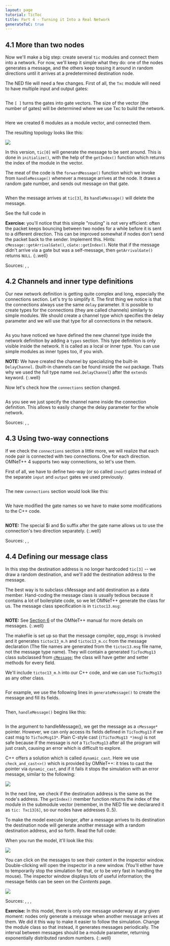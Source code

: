 ```yaml
---
layout: page
tutorial: TicToc
title: Part 4 - Turning it Into a Real Network
generateToC: true
---
```


## 4.1 More than two nodes

Now we'll make a big step: create several `tic` modules and connect
them into a network. For now, we'll keep it simple what they do:
one of the nodes generates a message, and the others keep tossing
it around in random directions until it arrives at
a predetermined destination node.

The NED file will need a few changes. First of all, the `Txc` module will
need to have multiple input and output gates:

<pre class="snippet" src="code/tictoc10.ned" from="simple Txc10" upto="output out\[\];\n}"></pre>

The `[ ]` turns the gates into gate vectors. The size of the vector
(the number of gates) will be determined where we use Txc to build
the network.

<pre class="snippet" src="code/tictoc10.ned" from="network Tictoc10" upto="tic\[5\].out\+\+;\n}"></pre>

Here we created 6 modules as a module vector, and connected them.

The resulting topology looks like this:

<img src="images/step10.png">

In this version, `tic[0]` will generate the message to be sent around.
This is done in `initialize()`, with the help of the `getIndex()` function which
returns the index of the module in the vector.

The meat of the code is the `forwardMessage()` function which we invoke
from `handleMessage()` whenever a message arrives at the node. It draws
a random gate number, and sends out message on that gate.

<pre class="snippet" src="code/txc10.cc" from="void Txc10::forwardMessage" upto="k\);\n}"></pre>

When the message arrives at `tic[3]`, its `handleMessage()` will delete the message.

See the full code in <a srcfile="tictoc/code/txc10.cc."/>

**Exercise:** you'll notice that this simple "routing" is not very efficient:
often the packet keeps bouncing between two nodes for a while before it is sent
to a different direction. This can be improved somewhat if nodes don't send
the packet back to the sender. Implement this. Hints: `cMessage::getArrivalGate()`,
`cGate::getIndex()`. Note that if the message didn't arrive via a gate but was
a self-message, then `getArrivalGate()` returns `NULL`.
{:.well}

Sources: <a srcfile="tictoc/code/tictoc10.ned"/>, <a srcfile="tictoc/code/txc10.cc"/>, <a srcfile="tictoc/code/omnetpp.ini"/>


## 4.2 Channels and inner type definitions

Our new network definition is getting quite complex and long, especially
the connections section. Let's try to simplify it. The first thing we
notice is that the connections always use the same `delay` parameter.
It is possible to create types for the connections (they are called channels)
similarly to simple modules. We should create a channel type which specifies the
delay parameter and we will use that type for all connections in the network.

<pre class="snippet" src="code/tictoc11.ned" from="network Tictoc11" upto="submodules"></pre>

As you have noticed we have defined the new channel type inside the network definition
by adding a `types` section. This type definition is only visible inside the
network. It is called as a local or inner type. You can use simple modules as inner types
too, if you wish.

**NOTE:** We have created the channel by specializing the built-in `DelayChannel`.
(built-in channels can be found inside the `ned` package. Thats why we used
the full type name `ned.DelayChannel`) after the `extends` keyword.
{:.well}

Now let's check how the `connections` section changed.

<pre class="snippet" src="code/tictoc11.ned" from="connections:" upto="tic\[5\].out\+\+;\n}"></pre>

As you see we just specify the channel name inside the connection definition.
This allows to easily change the delay parameter for the whole network.

Sources: <a srcfile="tictoc/code/tictoc11.ned"/>, <a srcfile="tictoc/code/txc11.cc"/>, <a srcfile="tictoc/code/omnetpp.ini"/>


## 4.3 Using two-way connections

If we check the `connections` section a little more, we will realize that
each node pair is connected with two connections. One for each direction.
OMNeT++ 4 supports two way connections, so let's use them.

First of all, we have to define two-way (or so called `inout`) gates instead of the
separate `input` and `output` gates we used previously.

<pre class="snippet" src="code/tictoc12.ned" from="simple Txc12" upto="declare two way connections\n}"></pre>

The new `connections` section would look like this:

<pre class="snippet" src="code/tictoc12.ned" from="connections:" upto="tic\[5\].gate\+\+;\n}"></pre>

We have modified the gate names so we have to make some modifications to the
C++ code.

<pre class="snippet" src="code/txc12.cc" from="void Txc12::forwardMessage" upto="k\);\n}"></pre>

**NOTE:** The special $i and $o suffix after the gate name allows us to use the
connection's two direction separately.
{:.well}

Sources: <a srcfile="tictoc/code/tictoc12.ned"/>, <a srcfile="tictoc/code/txc12.cc"/>, <a srcfile="tictoc/code/omnetpp.ini"/>


## 4.4 Defining our message class

In this step the destination address is no longer hardcoded `tic[3]` -- we draw a
random destination, and we'll add the destination address to the message.

The best way is to subclass cMessage and add destination as a data member.
Hand-coding the message class is usually tedious because it contains
a lot of boilerplate code, so we let OMNeT++ generate the class for us.
The message class specification is in `tictoc13.msg`:

<pre class="snippet" src="code/tictoc13.msg" from="message TicTocMsg13" upto="}"></pre>

**NOTE:** See <a href="../manual/index.html#cha:msg-def" target="_blank">Section 6</a> of the OMNeT++ manual for more details on messages.
{:.well}

The makefile is set up so that the message compiler, opp_msgc is invoked
and it generates `tictoc13_m.h` and `tictoc13_m.cc` from the message declaration
(The file names are generated from the `tictoc13.msg` file name, not the message type name).
They will contain a generated `TicTocMsg13` class subclassed from [`cMessage`];
the class will have getter and setter methods for every field.

We'll include `tictoc13_m.h` into our C++ code, and we can use `TicTocMsg13` as
any other class.

<pre class="snippet" src="code/txc13.cc" after="cMessage" upto="tictoc13_m.h"></pre>

For example, we use the following lines in `generateMessage()` to create the
message and fill its fields.

<pre class="snippet" src="code/txc13.cc" from="TicTocMsg13 \*msg = new TicTocMsg13\(msgname\);" upto="return msg;"></pre>

Then, `handleMessage()` begins like this:

<pre class="snippet" src="code/txc13.cc" from="void Txc13::handleMessage\(" upto="getDestination"></pre>

In the argument to handleMessage(), we get the message as a `cMessage*` pointer.
However, we can only access its fields defined in `TicTocMsg13` if we cast
msg to `TicTocMsg13*`. Plain C-style cast (`(TicTocMsg13 *)msg`)
is not safe because if the message is *not* a `TicTocMsg13` after all
the program will just crash, causing an error which is difficult to explore.

C++ offers a solution which is called `dynamic_cast`. Here we use `check_and_cast<>()`
which is provided by OMNeT++: it tries to cast the pointer via `dynamic_cast`,
and if it fails it stops the simulation with an error message, similar to the
following:

<img src="images/step13e.png">

In the next line, we check if the destination address is the same as the
node's address. The `getIndex()` member function returns the index
of the module in the submodule vector (remember, in the NED file we
declarared it as `tic: Txc13[6]`, so our nodes have addresses 0..5).

To make the model execute longer, after a message arrives to its destination
the destination node will generate another message with a random destination
address, and so forth. Read the full code: <a srcfile="tictoc/code/txc13.cc."/>

When you run the model, it'll look like this:

<img src="images/step13a.png">

You can click on the messages to see their content in the inspector window.
Double-clicking will open the inspector in a new window.
(You'll either have to temporarily stop the simulation for that,
or to be very fast in handling the mouse). The inspector window
displays lots of useful information; the message fields can be seen
on the *Contents* page.

<img src="images/step13b.png">

Sources: <a srcfile="tictoc/code/tictoc13.ned"/>, <a srcfile="tictoc/code/tictoc13.msg"/>, <a srcfile="tictoc/code/txc13.cc"/>, <a srcfile="tictoc/code/omnetpp.ini"/>

**Exercise:** In this model, there is only one message underway at any
given moment: nodes only generate a message when another message arrives
at them. We did it this way to make it easier to follow the simulation.
Change the module class so that instead, it generates messages periodically.
The interval between messages should be a module parameter, returning
exponentially distributed random numbers.
{:.well}

[`cMessage`]: https://omnetpp.org/doc/omnetpp/api/classomnetpp_1_1cMessage.html

